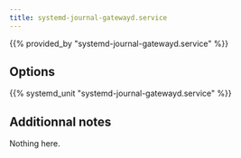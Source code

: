 ```yaml
---
title: systemd-journal-gatewayd.service
---
```


{{% provided_by "systemd-journal-gatewayd.service" %}}

## Options

{{% systemd_unit "systemd-journal-gatewayd.service" %}}

## Additionnal notes

Nothing here.